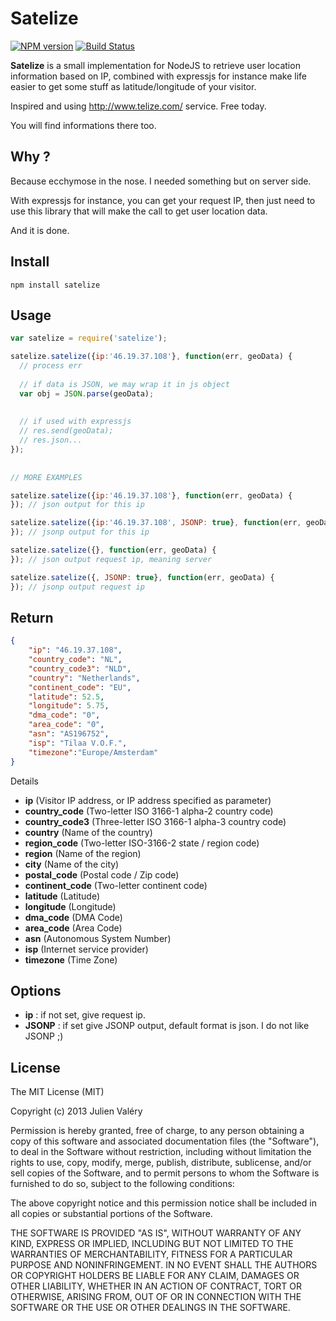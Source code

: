 # Satelize

[![NPM version](https://badge.fury.io/js/satelize.png)](http://badge.fury.io/js/satelize)
[![Build Status](https://travis-ci.org/darul75/satelize.png?branch=master)](https://travis-ci.org/darul75/satelize)

**Satelize** is a small implementation for NodeJS to retrieve user location information based on IP, combined with expressjs for instance make life easier to get some stuff as latitude/longitude of your visitor.

Inspired and using http://www.telize.com/ service. Free today.

You will find informations there too.

## Why ?

Because ecchymose in the nose. I needed something but on server side.

With expressjs for instance, you can get your request IP, then just need to use this library that will make the call to get user location data.

And it is done.

## Install

~~~
npm install satelize
~~~

## Usage

```javascript
var satelize = require('satelize');

satelize.satelize({ip:'46.19.37.108'}, function(err, geoData) {
  // process err
  
  // if data is JSON, we may wrap it in js object
  var obj = JSON.parse(geoData);
  
  
  // if used with expressjs
  // res.send(geoData);
  // res.json...
});
    
    
// MORE EXAMPLES

satelize.satelize({ip:'46.19.37.108'}, function(err, geoData) {
}); // json output for this ip

satelize.satelize({ip:'46.19.37.108', JSONP: true}, function(err, geoData) {
}); // jsonp output for this ip

satelize.satelize({}, function(err, geoData) {
}); // json output request ip, meaning server

satelize.satelize({, JSONP: true}, function(err, geoData) {
}); // jsonp output request ip
```    
    
## Return    

~~~ json
{
    "ip": "46.19.37.108",
    "country_code": "NL",
    "country_code3": "NLD",
    "country": "Netherlands",
    "continent_code": "EU",
    "latitude": 52.5,
    "longitude": 5.75,
    "dma_code": "0",
    "area_code": "0",
    "asn": "AS196752",
    "isp": "Tilaa V.O.F.",
    "timezone":"Europe/Amsterdam"
}
~~~

Details

- **ip** (Visitor IP address, or IP address specified as parameter)
- **country_code** (Two-letter ISO 3166-1 alpha-2 country code)
- **country_code3** (Three-letter ISO 3166-1 alpha-3 country code)
- **country** (Name of the country)
- **region_code** (Two-letter ISO-3166-2 state / region code)
- **region** (Name of the region)
- **city** (Name of the city)
- **postal_code** (Postal code / Zip code)
- **continent_code** (Two-letter continent code)
- **latitude** (Latitude)
- **longitude** (Longitude)
- **dma_code** (DMA Code)
- **area_code** (Area Code)
- **asn** (Autonomous System Number)
- **isp** (Internet service provider)
- **timezone** (Time Zone)


## Options

- **ip** : if not set, give request ip.
- **JSONP** : if set give JSONP output, default format is json. I do not like JSONP ;)

## License

The MIT License (MIT)

Copyright (c) 2013 Julien Valéry

Permission is hereby granted, free of charge, to any person obtaining a copy
of this software and associated documentation files (the "Software"), to deal
in the Software without restriction, including without limitation the rights
to use, copy, modify, merge, publish, distribute, sublicense, and/or sell
copies of the Software, and to permit persons to whom the Software is
furnished to do so, subject to the following conditions:

The above copyright notice and this permission notice shall be included in
all copies or substantial portions of the Software.

THE SOFTWARE IS PROVIDED "AS IS", WITHOUT WARRANTY OF ANY KIND, EXPRESS OR
IMPLIED, INCLUDING BUT NOT LIMITED TO THE WARRANTIES OF MERCHANTABILITY,
FITNESS FOR A PARTICULAR PURPOSE AND NONINFRINGEMENT. IN NO EVENT SHALL THE
AUTHORS OR COPYRIGHT HOLDERS BE LIABLE FOR ANY CLAIM, DAMAGES OR OTHER
LIABILITY, WHETHER IN AN ACTION OF CONTRACT, TORT OR OTHERWISE, ARISING FROM,
OUT OF OR IN CONNECTION WITH THE SOFTWARE OR THE USE OR OTHER DEALINGS IN
THE SOFTWARE.
